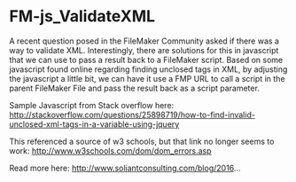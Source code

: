 FM-js_ValidateXML
===========
A recent question posed in the FileMaker Community asked if there was a way to validate XML. Interestingly, there are solutions for this in javascript that we can use to pass a result back to a FileMaker script. Based on some javascript found online regarding finding unclosed tags in XML, by adjusting the javascript a little bit, we can have it use a FMP URL to call a script in the parent FileMaker File and pass the result back as a script parameter.

Sample Javascript from Stack overflow here:
http://stackoverflow.com/questions/25898719/how-to-find-invalid-unclosed-xml-tags-in-a-variable-using-jquery

This referenced a source of w3 schools, but that link no longer seems to work:
http://www.w3schools.com/dom/dom_errors.asp


Read more here:
http://www.soliantconsulting.com/blog/2016...